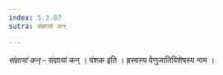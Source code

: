 ```yaml
---
index: 5.3.87
sutra: संज्ञायां कन्

---
```

_संज्ञायां कन्_ - संज्ञायां कन् । वंशक इति । ह्रस्वस्य वेणुजातिविशेषस्य नाम । 